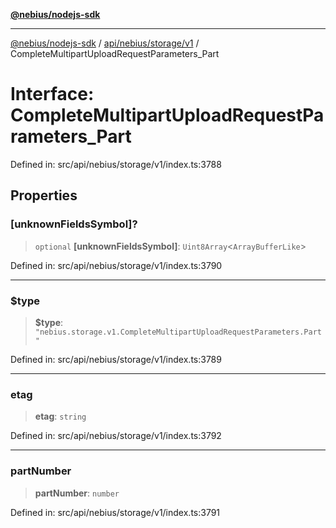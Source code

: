 [**@nebius/nodejs-sdk**](../../../../../README.md)

---

[@nebius/nodejs-sdk](../../../../../README.md) / [api/nebius/storage/v1](../README.md) / CompleteMultipartUploadRequestParameters_Part

# Interface: CompleteMultipartUploadRequestParameters_Part

Defined in: src/api/nebius/storage/v1/index.ts:3788

## Properties

### \[unknownFieldsSymbol\]?

> `optional` **\[unknownFieldsSymbol\]**: `Uint8Array`\<`ArrayBufferLike`\>

Defined in: src/api/nebius/storage/v1/index.ts:3790

---

### $type

> **$type**: `"nebius.storage.v1.CompleteMultipartUploadRequestParameters.Part"`

Defined in: src/api/nebius/storage/v1/index.ts:3789

---

### etag

> **etag**: `string`

Defined in: src/api/nebius/storage/v1/index.ts:3792

---

### partNumber

> **partNumber**: `number`

Defined in: src/api/nebius/storage/v1/index.ts:3791
